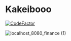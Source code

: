 
# Kakeibooo

[![CodeFactor](https://www.codefactor.io/repository/github/konno-yu/kakeibooo-next/badge)](https://www.codefactor.io/repository/github/konno-yu/kakeibooo-next)


![localhost_8080_finance (1)](https://user-images.githubusercontent.com/51043054/134810372-31b3e7e5-00e8-467b-a3f8-34afedfd3f01.png)
